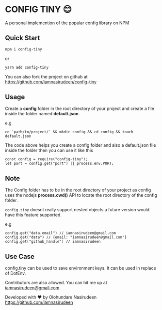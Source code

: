 # CONFIG TINY :blush:

A personal implemention of the popular config library on NPM

## Quick Start

```bash
npm i config-tiny
```

or

```bash
yarn add config-tiny
```

You can also fork the project on github at https://github.com/iamnasirudeen/config-tiny

## Usage

Create a **config** folder in the root directory of your project and create a file inside the folder named **default.json**.

e.g

```
cd `path/to/project/` && mkdir config && cd config && touch default.json
```

The code above helps you create a config folder and also a default.json file inside the folder then you can use it like this

```
const config = require("config-tiny");
let port = config.get("port") || process.env.PORT;
```

## Note

The Config folder has to be in the root directory of your project as config uses the nodejs **process.cwd()** API to locate the root directory of the config folder.

`config.tiny` doesnt really support nested objects a future version would have this feature supported.

e.g

```
config.get("data.email") // iamnasirudeen@gmail.com
config.get("data") // {email: "iamnasirudeen@gmail.com"}
config.get("github_handle") // iamnasirudeen
```

## Use Case

config.tiny can be used to save environment keys. It can be used in replace of DotEnv.

Contributors are also allowed. You can hit me up at iamnasirudeen@gmail.com.

Developed with :heart: by Olohundare Nasirudeen <https://github.com/iamnasirudeen>
